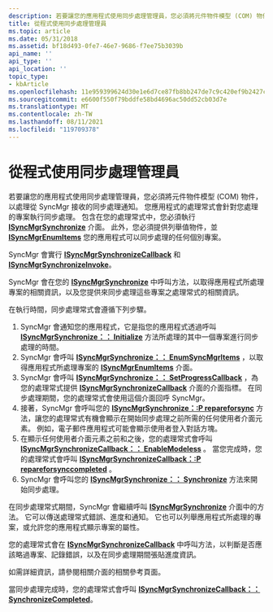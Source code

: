 ```yaml
---
description: 若要讓您的應用程式使用同步處理管理員，您必須將元件物件模型 (COM) 物件，以處理從 SyncMgr 接收的同步處理通知。
title: 從程式使用同步處理管理員
ms.topic: article
ms.date: 05/31/2018
ms.assetid: bf18d493-0fe7-46e7-9686-f7ee75b3039b
api_name: ''
api_type: ''
api_location: ''
topic_type:
- kbArticle
ms.openlocfilehash: 11e959399624d30e1e6d7ce87fb8bb247de7c9c420ef9b2427c7b9bdeb00e7f4
ms.sourcegitcommit: e6600f550f79bddfe58bd4696ac50dd52cb03d7e
ms.translationtype: MT
ms.contentlocale: zh-TW
ms.lasthandoff: 08/11/2021
ms.locfileid: "119709378"
---
```

# <a name="using-synchronization-manager-from-a-program"></a>從程式使用同步處理管理員

若要讓您的應用程式使用同步處理管理員，您必須將元件物件模型 (COM) 物件，以處理從 SyncMgr 接收的同步處理通知。 您應用程式的處理常式會針對您處理的專案執行同步處理。 包含在您的處理常式中，您必須執行 [**ISyncMgrSynchronize**](/windows/desktop/api/Mobsync/nn-mobsync-isyncmgrsynchronize) 介面。 此外，您必須提供列舉值物件，並 [**ISyncMgrEnumItems**](/windows/desktop/api/mobsync/nn-mobsync-isyncmgrenumitems) 您的應用程式可以同步處理的任何個別專案。

SyncMgr 會實行 [**ISyncMgrSynchronizeCallback**](/windows/desktop/api/mobsync/nn-mobsync-isyncmgrsynchronizecallback) 和 [**ISyncMgrSynchronizeInvoke**](/windows/desktop/api/Mobsync/nn-mobsync-isyncmgrsynchronizeinvoke)。

SyncMgr 會在您的 [**ISyncMgrSynchronize**](/windows/desktop/api/Mobsync/nn-mobsync-isyncmgrsynchronize) 中呼叫方法，以取得應用程式所處理專案的相關資訊，以及您提供來同步處理這些專案之處理常式的相關資訊。

在執行時間，同步處理常式會遵循下列步驟。

1.  SyncMgr 會通知您的應用程式，它是指您的應用程式透過呼叫 [**ISyncMgrSynchronize：： Initialize**](/windows/desktop/api/Mobsync/nf-mobsync-isyncmgrsynchronize-initialize) 方法所處理的其中一個專案進行同步處理的時間。
2.  SyncMgr 會呼叫 [**ISyncMgrSynchronize：： EnumSyncMgrItems**](/windows/desktop/api/Mobsync/nf-mobsync-isyncmgrsynchronize-enumsyncmgritems) ，以取得應用程式所處理專案的 [**ISyncMgrEnumItems**](/windows/desktop/api/mobsync/nn-mobsync-isyncmgrenumitems) 介面。
3.  SyncMgr 會呼叫 [**ISyncMgrSynchronize：： SetProgressCallback**](/windows/desktop/api/Mobsync/nf-mobsync-isyncmgrsynchronize-setprogresscallback) ，為您的處理常式提供 [**ISyncMgrSynchronizeCallback**](/windows/desktop/api/mobsync/nn-mobsync-isyncmgrsynchronizecallback) 介面的介面指標。 在同步處理期間，您的處理常式會使用這個介面回呼 SyncMgr。
4.  接著，SyncMgr 會呼叫您的 [**ISyncMgrSynchronize：:P repareforsync**](/windows/desktop/api/Mobsync/nf-mobsync-isyncmgrsynchronize-prepareforsync) 方法，讓您的處理常式有機會顯示在開始同步處理之前所需的任何使用者介面元素。 例如，電子郵件應用程式可能會顯示使用者登入對話方塊。
5.  在顯示任何使用者介面元素之前和之後，您的處理常式會呼叫 [**ISyncMgrSynchronizeCallback：： EnableModeless**](/windows/desktop/api/Mobsync/nf-mobsync-isyncmgrsynchronizecallback-enablemodeless) 。 當您完成時，您的處理常式會呼叫 [**ISyncMgrSynchronizeCallback：:P repareforsynccompleted**](/windows/desktop/api/Mobsync/nf-mobsync-isyncmgrsynchronizecallback-prepareforsynccompleted) 。
6.  SyncMgr 會呼叫您的 [**ISyncMgrSynchronize：： Synchronize**](/windows/desktop/api/Mobsync/nf-mobsync-isyncmgrsynchronize-synchronize) 方法來開始同步處理。

在同步處理常式期間，SyncMgr 會繼續呼叫 [**ISyncMgrSynchronize**](/windows/desktop/api/Mobsync/nn-mobsync-isyncmgrsynchronize) 介面中的方法。 它可以傳送處理常式錯誤、進度和通知。 它也可以列舉應用程式所處理的專案，或允許您的應用程式顯示專案的屬性。

您的處理常式會在 [**ISyncMgrSynchronizeCallback**](/windows/desktop/api/mobsync/nn-mobsync-isyncmgrsynchronizecallback) 中呼叫方法，以判斷是否應該略過專案、記錄錯誤，以及在同步處理期間張貼進度資訊。

如需詳細資訊，請參閱相關介面的相關參考頁面。

當同步處理完成時，您的處理常式會呼叫 [**ISyncMgrSynchronizeCallback：： SynchronizeCompleted**](/windows/desktop/api/Mobsync/nf-mobsync-isyncmgrsynchronizecallback-synchronizecompleted)。

 

 



